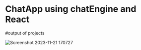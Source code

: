 # ChatApp using chatEngine and React

#output of projects 

![Screenshot 2023-11-21 170727](https://github.com/RamTati29/ChatAppReact/assets/88778059/433ef8de-c458-40e8-92f0-d307a00522e1)
